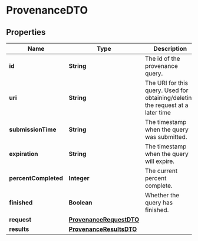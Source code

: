 

# ProvenanceDTO

## Properties

Name | Type | Description | Notes
------------ | ------------- | ------------- | -------------
**id** | **String** | The id of the provenance query. |  [optional]
**uri** | **String** | The URI for this query. Used for obtaining/deleting the request at a later time |  [optional]
**submissionTime** | **String** | The timestamp when the query was submitted. |  [optional]
**expiration** | **String** | The timestamp when the query will expire. |  [optional]
**percentCompleted** | **Integer** | The current percent complete. |  [optional]
**finished** | **Boolean** | Whether the query has finished. |  [optional]
**request** | [**ProvenanceRequestDTO**](ProvenanceRequestDTO.md) |  |  [optional]
**results** | [**ProvenanceResultsDTO**](ProvenanceResultsDTO.md) |  |  [optional]



